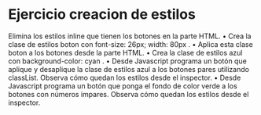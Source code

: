 # Ejercicio creacion de estilos
Elimina los estilos inline que tienen los botones en la parte HTML.
• Crea la clase de estilos boton con font-size: 26px; width: 80px .
• Aplica esta clase boton a los botones desde la parte HTML.
• Crea la clase de estilos azul con background-color: cyan .
• Desde Javascript programa un botón que aplique y desaplique la clase de estilos azul a los botones pares utilizando classList. Observa cómo quedan los estilos desde el inspector.
• Desde Javascript programa un botón que ponga el fondo de color verde a los botones con números impares. Observa cómo quedan los estilos desde el inspector.
